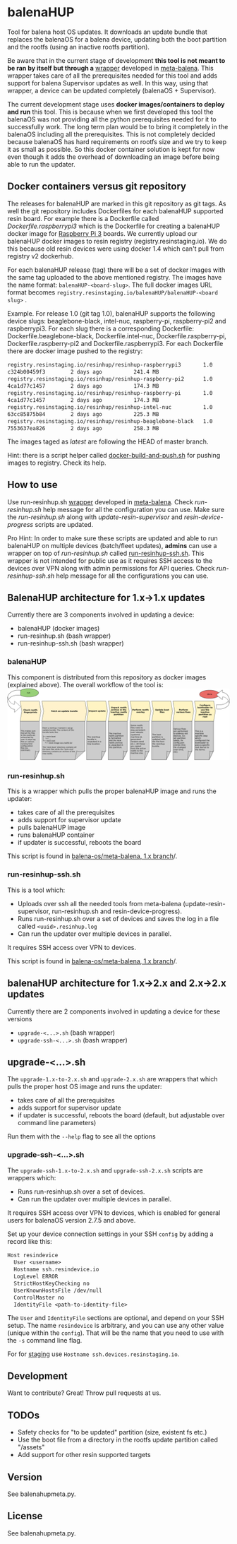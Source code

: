 # balenaHUP
Tool for balena host OS updates. It downloads an update bundle that replaces the balenaOS for a balena device, updating both the boot partition and the rootfs (using an inactive rootfs partition).

Be aware that in the current stage of development **this tool is not meant to be ran by itself but through a** [wrapper](https://github.com/balena-os/meta-balena/blob/master/meta-balena-common/recipes-support/balenahup/balenahup/run-resinhup.sh) developed in [meta-balena](https://github.com/balena-os/meta-balena). This wrapper takes care of all the prerequisites needed for this tool and adds support for balena Supervisor updates as well. In this way, using that wrapper, a device can be updated completely (balenaOS + Supervisor).

The current development stage uses **docker images/containers to deploy and run** this tool. This is because when we first developed this tool the balenaOS was not providing all the python prerequisites needed for it to successfully work. The long term plan would be to bring it completely in the balenaOS including all the prerequisites. This is not completely decided because balenaOS has hard requirements on rootfs size and we try to keep it as small as possible. So this docker container solution is kept for now even though it adds the overhead of downloading an image before being able to run the updater.

## Docker containers versus git repository
The releases for balenaHUP are marked in this git repository as git tags. As well the git repository includes Dockerfiles for each balenaHUP supported resin board. For example there is a Dockerfile called _Dockerfile.raspberrypi3_ which is the Dockerfile for creating a balenaHUP docker image for [Raspberry Pi 3](https://www.raspberrypi.org/blog/raspberry-pi-3-on-sale/) boards. We currently upload our balenaHUP docker images to resin registry (registry.resinstaging.io). We do this because old resin devices were using docker 1.4 which can't pull from registry v2 dockerhub.

For each balenaHUP release (tag) there will be a set of docker images with the same tag uploaded to the above mentioned registry. The images have the name format: `balenaHUP-<board-slug>`. The full docker images URL format becomes `registry.resinstaging.io/balenaHUP/balenaHUP-<board slug>` .

Example. For release 1.0 (git tag 1.0), balenaHUP supports the following device slugs: beaglebone-black, intel-nuc, raspberry-pi, raspberry-pi2 and raspberrypi3. For each slug there is a corresponding Dockerfile: Dockerfile.beaglebone-black, Dockerfile.intel-nuc, Dockerfile.raspberry-pi, Dockerfile.raspberry-pi2 and Dockerfile.raspberrypi3. For each Dockerfile there are docker image pushed to the registry:

```
registry.resinstaging.io/resinhup/resinhup-raspberrypi3       1.0  c324b00459f3        2 days ago          241.4 MB
registry.resinstaging.io/resinhup/resinhup-raspberry-pi2      1.0  4ca1d77c1457        2 days ago          174.3 MB
registry.resinstaging.io/resinhup/resinhup-raspberry-pi       1.0  4ca1d77c1457        2 days ago          174.3 MB
registry.resinstaging.io/resinhup/resinhup-intel-nuc          1.0  63cc85875b84        2 days ago          225.3 MB
registry.resinstaging.io/resinhup/resinhup-beaglebone-black   1.0  7553637ea826        2 days ago          258.3 MB
```

The images taged as _latest_ are following the HEAD of master branch.

Hint: there is a script helper called [docker-build-and-push.sh](https://github.com/balena-os/balenaHUP/blob/master/scripts/docker-build-and-push.sh) for pushing images to registry. Check its help.

## How to use
Use run-resinhup.sh [wrapper](https://github.com/balena-os/meta-balena/blob/master/meta-balena-common/recipes-support/balenaHUP/balenaHUP/run-resinhup.sh) developed in [meta-balena](https://github.com/balena-os/meta-balena). Check _run-resinhup.sh_ help message for all the configuration you can use. Make sure the _run-resinhup.sh_ along with _update-resin-supervisor_ and _resin-device-progress_ scripts are updated.

Pro Hint: In order to make sure these scripts are updated and able to run balenaHUP on multiple devices (batch/fleet updates), **admins** can use a wrapper on top of _run-resinhup.sh_ called [run-resinhup-ssh.sh](https://github.com/balena-os/meta-balena/blob/master/scripts/balenaHUP/run-resinhup-ssh.sh). This wrapper is not intended for public use as it requires SSH access to the devices over VPN along with admin permissions for API queries. Check _run-resinhup-ssh.sh_ help message for all the configurations you can use.

## BalenaHUP architecture for 1.x->1.x updates
Currently there are 3 components involved in updating a device:
+ balenaHUP (docker images)
+ run-resinhup.sh (bash wrapper)
+ run-resinhup-ssh.sh (bash wrapper)

### balenaHUP

This component is distributed from this repository as docker images (explained above). The overall workflow of the tool is:
![Minion](images/resinhup-workflow.png)

### run-resinhup.sh

This is a wrapper which pulls the proper balenaHUP image and runs the updater:

+ takes care of all the prerequisites
+ adds support for supervisor update
+ pulls balenaHUP image
+ runs balenaHUP container
+ if updater is successful, reboots the board

This script is found in [balena-os/meta-balena, 1.x branch](https://github.com/balena-os/meta-balena/tree/1.X)/.

### run-resinhup-ssh.sh

This is a tool which:

+ Uploads over ssh all the needed tools from meta-balena (update-resin-supervisor, run-resinhup.sh and resin-device-progress).
+ Runs run-resinhup.sh over a set of devices and saves the log in a file called `<uuid>.resinhup.log`
+ Can run the updater over multiple devices in parallel.

It requires SSH access over VPN to devices.

This script is found in [balena-os/meta-balena, 1.x branch](https://github.com/balena-os/meta-balena/tree/1.X)/.

## balenaHUP architecture for 1.x->2.x and 2.x->2.x updates

Currently there are 2 components involved in updating a device for these versions

+ `upgrade-<...>.sh` (bash wrapper)
+ `upgrade-ssh-<...>.sh` (bash wrapper)

## upgrade-<...>.sh

The `upgrade-1.x-to-2.x.sh` and `upgrade-2.x.sh` are wrappers that which pulls the proper host OS image and runs the updater:

+ takes care of all the prerequisites
+ adds support for supervisor update
+ if updater is successful, reboots the board (default, but adjustable over command line parameters)

Run them with the `--help` flag to see all the options

### upgrade-ssh-<...>.sh

The `upgrade-ssh-1.x-to-2.x.sh` and `upgrade-ssh-2.x.sh` scripts are wrappers which:

+ Runs run-resinhup.sh over a set of devices.
+ Can run the updater over multiple devices in parallel.

It requires SSH access over VPN to devices, which is enabled for general users for balenaOS version 2.7.5 and above.

Set up your device connection settings in your SSH `config` by adding a record like this:

```
Host resindevice
  User <username>
  Hostname ssh.resindevice.io
  LogLevel ERROR
  StrictHostKeyChecking no
  UserKnownHostsFile /dev/null
  ControlMaster no
  IdentityFile <path-to-identity-file>
```

The `User` and `IdentityFile` sections are optional, and depend on your SSH setup. The name `resindevice` is arbitrary, and you can use any other value (unique within the `config`). That will be the name that you need to use with the `-s` command line flag.

For for [staging](https://dashboard.resinstaging.io) use `Hostname ssh.devices.resinstaging.io`.


## Development
Want to contribute? Great! Throw pull requests at us.

## TODOs
 - Safety checks for "to be updated" partition (size, existent fs etc.)
 - Use the boot file from a directory in the rootfs update partition called "/assets"
 - Add support for other resin supported targets

## Version
See balenahupmeta.py.

## License
See balenahupmeta.py.
